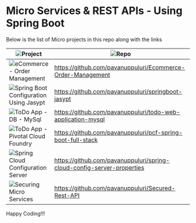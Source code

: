 # Micro Services & REST APIs - Using Spring Boot
Below is the list of Micro projects in this repo along with the links

| ![Project](https://img.shields.io/badge/Project-blue.svg)      | ![Repo](https://img.shields.io/badge/Repo-blue.svg)         |
|--------------|------------------|
| ![eCommerce - Order Management](https://img.shields.io/badge/eCommerce%20Order%20Management-red.svg)        | https://github.com/pavanuppuluri/Ecommerce-Order-Management           |
| ![Spring Boot Configuration Using Jasypt](https://img.shields.io/badge/Spring%20Boot%20Configuration%20Jasypt-red.svg)        | https://github.com/pavanuppuluri/springboot-jasypt           |
| ![ToDo App - DB - MySql](https://img.shields.io/badge/ToDo%20App-%20Angular,Spring%20Boot,MySql%20Database-red.svg)        | https://github.com/pavanuppuluri/todo-web-application-mysql           |
| ![ToDo App - Pivotal Cloud Foundry](https://img.shields.io/badge/ToDo%20App-%20Angular,Spring%20Boot,PCF-red.svg)        | https://github.com/pavanuppuluri/pcf-spring-boot-full-stack           |
| ![Spring Cloud Configuration Server](https://img.shields.io/badge/Spring%20Cloud%20Configuration%20Server-red.svg)        | https://github.com/pavanuppuluri/spring-cloud-config-server-properties           |
| ![Securing Micro Services](https://img.shields.io/badge/Securing%20Micro%20Services-red.svg)        | https://github.com/pavanuppuluri/Secured-Rest-API           |







Happy Coding!!!
